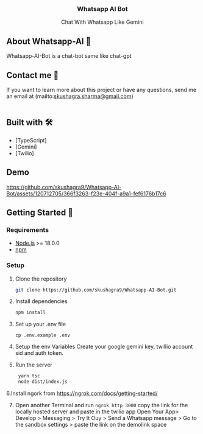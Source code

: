 <p align="center" style="margin-top: 120px">

  <h3 align="center">Whatsapp AI Bot</h3>

  <p align="center">
   Chat With Whatsapp Like Gemini
</p>

## About Whatsapp-AI 🏓

Whatsapp-AI-Bot is a chat-bot same like chat-gpt

## Contact me 💌

If you want to learn more about this project or have any questions, send me an email at (mailto:skushagra.sharma@gmail.com)
<br/><br/>

## Built with 🛠️

- [TypeScript]
- [Gemini]
- [Twilio]

## Demo

https://github.com/skushagra9/Whatsapp-AI-Bot/assets/120712705/366f3263-f23e-404f-a9a1-fef6176b17c6


## Getting Started 🚀

### Requirements

- [Node.js](https://nodejs.org/en/) >= 18.0.0
- [npm](https://npm.io/) 

### Setup

1. Clone the repository

   ```sh
   git clone https://github.com/skushagra9/Whatsapp-AI-Bot.git
   ```

2. Install dependencies

   ```sh
   npm install
   ```

3. Set up your .env file

   `cp .env.example .env`

4. Setup the env Variables 
  Create your google gemini key, twillio account sid and auth token.

5. Run the server
   ```sh
    yarn tsc
    node dist/index.js
   ```
6.Install ngork from https://ngrok.com/docs/getting-started/

7. Open another Terminal and run
   `ngrok http 3000`
    copy the link for the locally hosted server and paste in the twilio app 
    Open Your App> Develop > Messaging > Try It Ouy > Send a Whatsapp message > Go to the sandbox settings > paste the link on the demolink space
